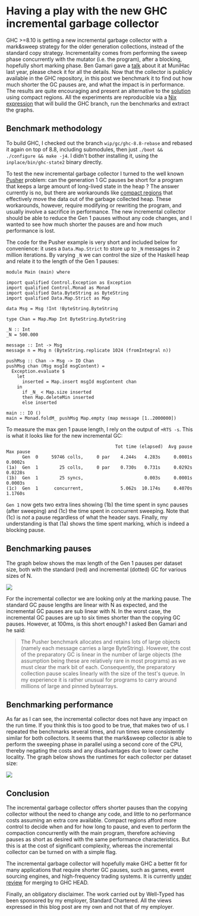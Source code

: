 # Having a play with the new GHC incremental garbage collector

GHC >=8.10 is getting a new incremental garbage collector with a mark&sweep strategy for the older generation collections, instead of the standard copy strategy. Incrementality comes from performing the sweep phase concurrently with the mutator (i.e. the program), after a blocking, hopefully short marking phase. Ben Gamari gave a [talk][1] about it at MuniHac last year, please check it for all the details. Now that the collector is publicly available in the GHC repository, in this post we benchmark it to find out how much shorter the GC pauses are, and what the impact is in performance. The results are quite encouraging and present an alternative to the [solution][2] using compact regions. All the experiments are reproducible via a [Nix expression][nix] that will build the GHC branch, run the benchmarks and extract the graphs.

## Benchmark methodology
To build GHC, I checked out the branch `wip/gc/ghc-8.8-rebase` and rebased it again on top of 8.8, including submodules, then just `./boot && ./configure && make -j4`. I didn't bother installing it, using the `inplace/bin/ghc-state2` binary directly. 

To test the new incremental garbage collector I turned to the well known [Pusher][3] problem: can the generation 1 GC pauses be short for a program that keeps a large amount of long-lived state in the heap ? The answer currently is no, but there are workarounds like [compact regions][4] that effectively move the data out of the garbage collected heap. These workarounds, however, require modifying or rewriting the program, and usually involve a sacrifice in performance. The new incremental collector should be able to reduce the Gen 1 pauses without any code changes, and I wanted to see how much shorter the pauses are and how much performance is lost.

The code for the Pusher example is very short and included below for convenience: it uses a `Data.Map.Strict` to store up to `_N` messages in 2 million iterations. By varying `_N` we can control the size of the Haskell heap and relate it to the length of the Gen 1 pauses:
```
module Main (main) where

import qualified Control.Exception as Exception
import qualified Control.Monad as Monad
import qualified Data.ByteString as ByteString
import qualified Data.Map.Strict as Map

data Msg = Msg !Int !ByteString.ByteString

type Chan = Map.Map Int ByteString.ByteString

_N :: Int
_N = 500.000

message :: Int -> Msg
message n = Msg n (ByteString.replicate 1024 (fromIntegral n))

pushMsg :: Chan -> Msg -> IO Chan
pushMsg chan (Msg msgId msgContent) =
  Exception.evaluate $
    let
      inserted = Map.insert msgId msgContent chan
    in
      if _N_ < Map.size inserted
      then Map.deleteMin inserted
      else inserted

main :: IO ()
main = Monad.foldM_ pushMsg Map.empty (map message [1..2000000])
```

To measure the max gen 1 pause length, I rely on the output of `+RTS -s`. This is what it looks like for the new incremental GC:
```
                                         Tot time (elapsed)  Avg pause  Max pause
      Gen  0     59746 colls,     0 par    4.244s   4.283s     0.0001s    0.0002s
(1a)  Gen  1        25 colls,     0 par    0.730s   0.731s     0.0292s    0.0228s
(1b)  Gen  1        25 syncs,                       0.003s     0.0001s    0.0003s
(1c)  Gen  1      concurrent,              5.062s  10.174s     0.4070s    1.1760s

```

`Gen 1` now gets two extra lines showing (1b) the time spent in sync pauses (after sweeping) and (1c) the time spent in concurrent sweeping. Note that (1c) is *not* a pause regardless of what the header says. Finally, my understanding is that (1a) shows the time spent marking, which is indeed a blocking pause.

## Benchmarking pauses

The graph below shows the max length of the Gen 1 pauses per dataset size, both with the standard (red) and incremental (dotted) GC for various sizes of N.

![][pauses]

For the incremental collector we are looking only at the marking pause. The standard GC pause lengths are linear with N as expected, and the incremental GC pauses are sub linear with N. In the worst case, the incremental GC pauses are up to six times shorter than the copying GC pauses. However, at 100ms, is this short enough? I asked Ben Gamari and he said:

>The Pusher benchmark allocates and retains lots of large objects (namely each message carries a large ByteString).
> However, the cost of the preparatory GC is linear in the number of large
> objects (the assumption being these are relatively rare in most
> programs) as we must clear the mark bit of each. Consequently, the
> preparatory collection pause scales linearly with the size of the test's queue. 
> In my experience it is rather unusual for programs to carry around millions of large and pinned bytearrays.

## Benchmarking performance

As far as I can see, the incremental collector does not have any impact on the run time. If you think this is too good to be true, that makes two of us. I repeated the benchmarks several times, and run times were consistently similar for both collectors. It seems that the mark&sweep collector is able to perform the sweeping phase in parallel using a second core of the CPU, thereby negating the costs and any disadvantages due to lower cache locality. The graph below shows the runtimes for each collector per dataset size:

![][runtimes]

## Conclusion

The incremental garbage collector offers shorter pauses than the copying collector without the need to change any code, and little to no performance costs assuming an extra core available. Compact regions afford more control to decide when and for how long to pause, and even to perform the compaction concurrently with the main program, therefore achieving pauses as short as desired with the same performance characteristics. But this is at the cost of significant complexity, whereas the incremental collector can be turned on with a simple flag.

The incremental garbage collector will hopefully make GHC a better fit for many applications that require shorter GC pauses, such as games, event sourcing engines, and high-frequency trading systems. It is currently [under review][5] for merging to GHC HEAD.

Finally, an obligatory disclaimer. The work carried out by Well-Typed has been sponsored by my employer, Standard Chartered. All the views expressed in this blog post are my own and not that of my employer. 

[1]: https://www.youtube.com/watch?v=7_ig6r2C-d4
[2]: https://www.reddit.com/r/haskell/comments/81r6z0/trying_out_ghc_compact_regions_for_improved/
[3]: https://stackoverflow.com/questions/36772017/reducing-garbage-collection-pause-time-in-a-haskell-program
[4]: http://hackage.haskell.org/package/compact-0.1.0.1
[5]: https://gitlab.haskell.org/ghc/ghc/merge_requests/972
[pauses]: pauses.svg
[runtimes]: runtimes.svg
[nix]: http://pepeiborra.github.com/gc-benchmarks/default.nix
